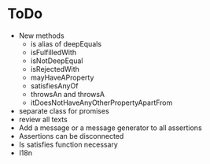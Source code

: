 # ToDo

* New methods
  * is alias of deepEquals
  * isFulfilledWith
  * isNotDeepEqual
  * isRejectedWith
  * mayHaveAProperty
  * satisfiesAnyOf
  * throwsAn and throwsA
  * itDoesNotHaveAnyOtherPropertyApartFrom
* separate class for promises
* review all texts
* Add a message or a message generator to all assertions
* Assertions can be disconnected
* Is satisfies function necessary
* I18n